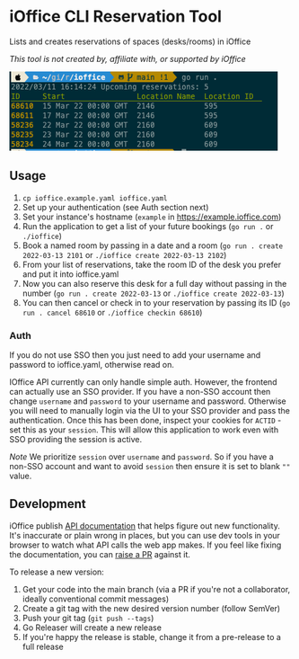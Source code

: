 # iOffice CLI Reservation Tool

Lists and creates reservations of spaces (desks/rooms) in iOffice

_This tool is not created by, affiliate with, or supported by iOffice_

![screenshot.png](screenshot.png)


## Usage

1. `cp ioffice.example.yaml ioffice.yaml`
2. Set up your authentication (see Auth section next)
3. Set your instance's hostname (`example` in https://example.ioffice.com)
4. Run the application to get a list of your future bookings (`go run .` or `./ioffice`)
5. Book a named room by passing in a date and a room (`go run . create 2022-03-13 2101` or `./ioffice create 2022-03-13 2102`)
6. From your list of reservations, take the room ID of the desk you prefer and put it into ioffice.yaml
7. Now you can also reserve this desk for a full day without passing in the number (`go run . create 2022-03-13` or `./ioffice create 2022-03-13`)
8. You can then cancel or check in to your reservation by passing its ID (`go run . cancel 68610` or `./ioffice checkin 68610`)

### Auth

If you do not use SSO then you just need to add your username and password to ioffice.yaml, otherwise read on.

IOffice API currently can only handle simple auth.  However, the frontend can actually use an SSO provider.
If you have a non-SSO account then change `username` and `password` to your username and password.
Otherwise you will need to manually login via the UI to your SSO provider and pass the authentication.
Once this has been done, inspect your cookies for `ACTID` - set this as your `session`.  This will
allow this application to work even with SSO providing the session is active.

*Note* We prioritize `session` over `username` and `password`.  So if you have a non-SSO account and want to avoid 
`session` then ensure it is set to blank `""` value.

## Development

iOffice publish [API documentation](https://ioffice.github.io/api/) that helps figure out new functionality. It's inaccurate or plain wrong in places, but you can use dev tools in your browser to watch what API calls the web app makes. If you feel like fixing the documentation, you can [raise a PR](https://github.com/iOffice/ioffice.github.io) against it.

To release a new version:

1. Get your code into the main branch (via a PR if you're not a collaborator, ideally conventional commit messages)
2. Create a git tag with the new desired version number (follow SemVer)
3. Push your git tag (`git push --tags`)
4. Go Releaser will create a new release
5. If you're happy the release is stable, change it from a pre-release to a full release
